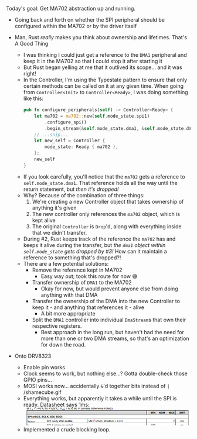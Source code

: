 Today's goal: Get MA702 abstraction up and running.

- Going back and forth on whether the SPI peripheral should be configured within the MA702 or by
  the driver itself
- Man, Rust _really_ makes you think about ownership and lifetimes. That's A Good Thing
  - I was thinking I could just get a reference to the `DMA1` peripheral and keep it in the MA702 so that I could stop it after starting it
  - But Rust began yelling at me that it outlived its scope... and it was right!
  - In the Controller, I'm using the Typestate pattern to ensure that only certain methods can be called on it at any given time. When going from `Controller<Init>` to `Controller<Ready>`, I was doing something like this:
    ```rust
    pub fn configure_peripherals(self) -> Controller<Ready> {
        let ma702 = ma702::new(self.mode_state.spi1)
            .configure_spi()
            .begin_stream(&self.mode_state.dma1, &self.mode_state.dmamux);
        // ...snip...
        let new_self = Controller {
            mode_state: Ready { ma702 },
        };
        new_self
    }
    ```
  - If you look carefully, you'll notice that the `ma702` gets a reference to `self.mode_state.dma1`. That reference holds all the way until the return statement, but _then it's dropped!_
  - Why? Because of the combination of three things:
    1. We're creating a new Controller object that takes ownership of anything it's given
    2. The new controller only references the `ma702` object, which is kept alive
    3. The original `Controller` is `Drop`'d, along with everything inside that we didn't transfer.
  - During #2, Rust keeps track of the reference the `ma702` has and keeps it alive during the transfer, but _the `dma1` object within `self.mode_state` gets dropped by #3!_ How can it maintain a reference to something that's dropped?!
  - There are a few potential solutions:
    - Remove the reference kept in MA702
      - Easy way out; took this route for now :sweat_smile:
    - Transfer ownership of `DMA1` to the MA702
      - Okay for now, but would prevent anyone else from doing anything with that DMA
    - Transfer the ownership of the DMA into the new Controller to keep it - and anything that references it - alive
      - A bit more appropriate
    - Split the `DMA1` controller into individual `DmaStream`s that own their respective registers.
      - Best approach in the long run, but haven't had the need for more than one or two DMA streams, so that's an optimization for down the road.

- Onto DRV8323
  - Enable pin works
  - Clock seems to work, but nothing else...? Gotta double-check those GPIO pins...
  - MOSI works now... accidentally `&`'d together bits instead of `|` /shamecube.gif
  - Everything works, but apparently it takes a while until the SPI is ready. Datasheet says 1ms:
    ![](images/2021-04-13-15-42-28.png)
  - Implemented a crude blocking loop.

